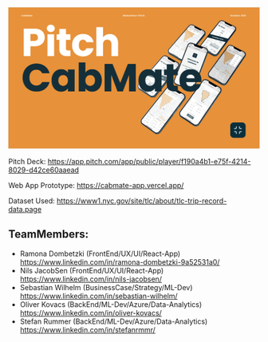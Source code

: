 ![Pitch](https://github.com/NilsJacobsen/cabmate_app/blob/1be4c7206b4dd72fb305492b4073ee5e51ebb476/Git.jpg?raw=true)

Pitch Deck:
https://app.pitch.com/app/public/player/f190a4b1-e75f-4214-8029-d42ce60aaead

Web App Prototype:
https://cabmate-app.vercel.app/

Dataset Used:
https://www1.nyc.gov/site/tlc/about/tlc-trip-record-data.page

## TeamMembers:
- Ramona Dombetzki    (FrontEnd/UX/UI/React-App)
https://www.linkedin.com/in/ramona-dombetzki-9a52531a0/
- Nils JacobSen       (FrontEnd/UX/UI/React-App)
https://www.linkedin.com/in/nils-jacobsen/
- Sebastian Wilhelm   (BusinessCase/Strategy/ML-Dev)
https://www.linkedin.com/in/sebastian-wilhelm/
- Oliver Kovacs       (BackEnd/ML-Dev/Azure/Data-Analytics)
https://www.linkedin.com/in/oliver-kovacs/
- Stefan Rummer       (BackEnd/ML-Dev/Azure/Data-Analytics)
https://www.linkedin.com/in/stefanrmmr/
